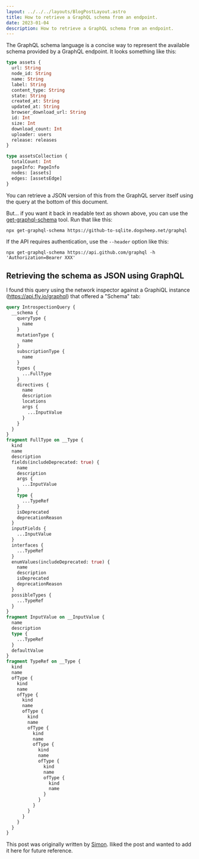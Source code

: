 ```yaml
---
layout: ../../../layouts/BlogPostLayout.astro
title: How to retrieve a GraphQL schema from an endpoint.
date: 2023-01-04
description: How to retrieve a GraphQL schema from an endpoint.
---
```



The GraphQL schema language is a concise way to represent the available schema provided by a GraphQL endpoint. It looks something like this:

```graphql
type assets {
  url: String
  node_id: String
  name: String
  label: String
  content_type: String
  state: String
  created_at: String
  updated_at: String
  browser_download_url: String
  id: Int
  size: Int
  download_count: Int
  uploader: users
  release: releases
}

type assetsCollection {
  totalCount: Int
  pageInfo: PageInfo
  nodes: [assets]
  edges: [assetsEdge]
}
```
You can retrieve a JSON version of this from the GraphQL server itself using the query at the bottom of this document.

But... if you want it back in readable text as shown above, you can use the [get-graphql-schema](https://www.npmjs.com/package/get-graphql-schema) tool. Run that like this:

    npx get-graphql-schema https://github-to-sqlite.dogsheep.net/graphql

If the API requires authentication, use the `--header` option like this:

    npx get-graphql-schema https://api.github.com/graphql -h 'Authorization=Bearer XXX'

## Retrieving the schema as JSON using GraphQL

I found this query using the network inspector against a GraphiQL instance (https://api.fly.io/graphql) that offered a "Schema" tab:

```graphql
query IntrospectionQuery {
  __schema {
    queryType {
      name
    }
    mutationType {
      name
    }
    subscriptionType {
      name
    }
    types {
      ...FullType
    }
    directives {
      name
      description
      locations
      args {
        ...InputValue
      }
    }
  }
}
fragment FullType on __Type {
  kind
  name
  description
  fields(includeDeprecated: true) {
    name
    description
    args {
      ...InputValue
    }
    type {
      ...TypeRef
    }
    isDeprecated
    deprecationReason
  }
  inputFields {
    ...InputValue
  }
  interfaces {
    ...TypeRef
  }
  enumValues(includeDeprecated: true) {
    name
    description
    isDeprecated
    deprecationReason
  }
  possibleTypes {
    ...TypeRef
  }
}
fragment InputValue on __InputValue {
  name
  description
  type {
    ...TypeRef
  }
  defaultValue
}
fragment TypeRef on __Type {
  kind
  name
  ofType {
    kind
    name
    ofType {
      kind
      name
      ofType {
        kind
        name
        ofType {
          kind
          name
          ofType {
            kind
            name
            ofType {
              kind
              name
              ofType {
                kind
                name
              }
            }
          }
        }
      }
    }
  }
}
```
This post was originally written by [Simon](https://github.com/simonw). Iliked the post and wanted to add it here for future reference.
